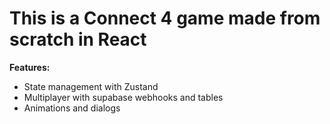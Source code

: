 # This is a Connect 4 game made from scratch in React 

**Features:** <br>
- State management with Zustand
- Multiplayer with supabase webhooks and tables
- Animations and dialogs

